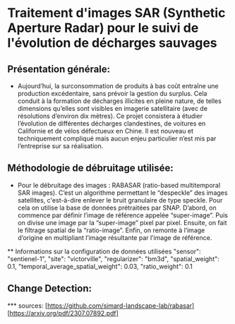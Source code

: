 # Traitement d'images SAR (Synthetic Aperture Radar) pour le suivi de l'évolution de décharges sauvages
## Présentation générale: 
* Aujourd’hui, la surconsommation de produits à bas coût entraîne une production excédentaire, sans prévoir la gestion du surplus. Cela conduit à la formation de décharges illicites en pleine nature, de telles dimensions qu’elles sont visibles en imagerie satellitaire (avec de résolutions d’environ dix mètres). Ce projet consistera à étudier l’évolution de différentes décharges clandestines, de voitures en Californie et de vélos défectueux en Chine. Il est nouveau et techniquement compliqué mais aucun enjeu particulier n’est mis par l’entreprise sur sa réalisation.

## Méthodologie de débruitage utilisée:
* Pour le débruitage des images : RABASAR (ratio-based multitemporal SAR images). C’est un algorithme permettant le “despeckle” des images satellites, c'est-à-dire enlever le bruit granulaire de type speckle. Pour cela on utilise la base de données prétraitées par SNAP. D’abord, on commence par définir l’image de référence appelée “super-image”. Puis on divise une image par la “super-image” pixel par pixel. Ensuite, on fait le filtrage spatial de la “ratio-image”. Enfin, on remonte à l’image d’origine en multipliant l’image résultante par l’image de référence.

** Informations sur la configuration de données utilisées 
  "sensor": "sentienel-1",
  "site": "victorville",
  "regularizer": "bm3d",
  "spatial_weight": 0.1,
  "temporal_average_spatial_weight": 0.03,
  "ratio_weight": 0.1
  
## Change Detection: 

*** sources: [https://github.com/simard-landscape-lab/rabasar]
[https://arxiv.org/pdf/2307.07892.pdf]
